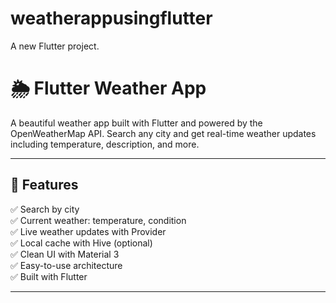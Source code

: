# weatherappusingflutter

A new Flutter project.

# 🌦️ Flutter Weather App

A beautiful weather app built with Flutter and powered by the OpenWeatherMap API. Search any city and get real-time weather updates including temperature, description, and more.

---

## 🚀 Features

✅ Search by city  
✅ Current weather: temperature, condition  
✅ Live weather updates with Provider  
✅ Local cache with Hive (optional)  
✅ Clean UI with Material 3  
✅ Easy-to-use architecture  
✅ Built with Flutter

---